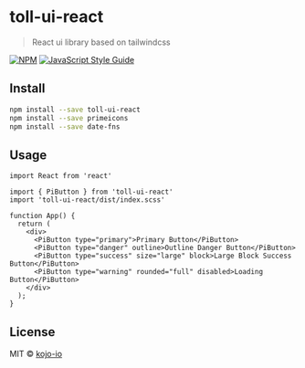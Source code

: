 # toll-ui-react

> React ui library based on tailwindcss

[![NPM](https://img.shields.io/npm/v/toll-ui-react.svg)](https://www.npmjs.com/package/toll-ui-react) [![JavaScript Style Guide](https://img.shields.io/badge/code_style-standard-brightgreen.svg)](https://standardjs.com)

## Install

```bash
npm install --save toll-ui-react
npm install --save primeicons
npm install --save date-fns
```

## Usage

```tsx
import React from 'react'

import { PiButton } from 'toll-ui-react'
import 'toll-ui-react/dist/index.scss'

function App() {
  return (
    <div>
      <PiButton type="primary">Primary Button</PiButton>
      <PiButton type="danger" outline>Outline Danger Button</PiButton>
      <PiButton type="success" size="large" block>Large Block Success Button</PiButton>
      <PiButton type="warning" rounded="full" disabled>Loading Button</PiButton>
    </div>
  );
}
```

## License

MIT © [kojo-io](https://github.com/kojo-io)
